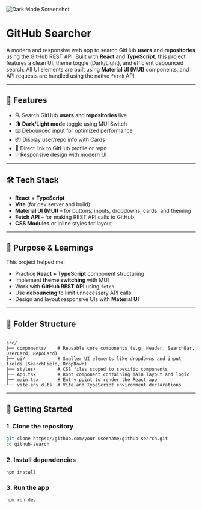 ![Dark Mode Screenshot](/Dark_Mode.png)

# GitHub Searcher

A modern and responsive web app to search GitHub **users** and **repositories** using the GitHub REST API. Built with **React** and **TypeScript**, this project features a clean UI, theme toggle (Dark/Light), and efficient debounced search. All UI elements are built using **Material UI (MUI)** components, and API requests are handled using the native `fetch` API.

---

## 🚀 Features

- 🔍 Search GitHub **users** and **repositories** live
- 🌗 **Dark/Light mode** toggle using MUI Switch
- ⌨️ Debounced input for optimized performance
- 📦 Display user/repo info with Cards
- 📎 Direct link to GitHub profile or repo
- 💡 Responsive design with modern UI

---

## 🛠️ Tech Stack

- **React** + **TypeScript**
- **Vite** (for dev server and build)
- **Material UI (MUI)** – for buttons, inputs, dropdowns, cards, and theming
- **Fetch API** – for making REST API calls to GitHub
- **CSS Modules** or inline styles for layout

---

## 🧠 Purpose & Learnings

This project helped me:

- Practice **React + TypeScript** component structuring
- Implement **theme switching** with MUI
- Work with **GitHub REST API** using `fetch`
- Use **debouncing** to limit unnecessary API calls
- Design and layout responsive UIs with **Material UI**

---

## 📁 Folder Structure

```

src/
├── components/    # Reusable core components (e.g. Header, SearchBar, UserCard, RepoCard)
├── ui/            # Smaller UI elements like dropdowns and input fields (SearchField, DropDown)
├── styles/        # CSS files scoped to specific components
├── App.tsx        # Root component containing main layout and logic
├── main.tsx       # Entry point to render the React app
└── vite-env.d.ts  # Vite and TypeScript environment declarations

```

---

## 🧪 Getting Started

### 1. Clone the repository

```bash
git clone https://github.com/your-username/github-search.git
cd github-search
````

### 2. Install dependencies

```bash
npm install
```

### 3. Run the app

```bash
npm run dev



